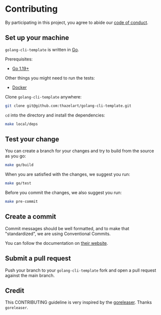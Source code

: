 # Contributing

By participating in this project, you agree to abide our
[code of conduct](https://github.com/thazelart/golang-cli-template/blob/main/.github/CODE_OF_CONDUCT.md).

## Set up your machine

`golang-cli-template` is written in [Go](https://golang.org/).

Prerequisites:

- [Go 1.19+](https://golang.org/doc/install)

Other things you might need to run the tests:

- [Docker](https://www.docker.com/)

Clone `golang-cli-template` anywhere:

```sh
git clone git@github.com:thazelart/golang-cli-template.git
```

`cd` into the directory and install the dependencies:

```sh
make local/deps
```

## Test your change

You can create a branch for your changes and try to build from the source as you go:

```sh
make go/build
```

When you are satisfied with the changes, we suggest you run:

```sh
make go/test
```

Before you commit the changes, we also suggest you run:

```sh
make pre-commit
```

## Create a commit

Commit messages should be well formatted, and to make that "standardized", we
are using Conventional Commits.

You can follow the documentation on
[their website](https://www.conventionalcommits.org).

## Submit a pull request

Push your branch to your `golang-cli-template` fork and open a pull request against the main branch.

## Credit

This CONTRIBUTING guideline is very inspired by the [goreleaser](https://github.com/goreleaser/goreleaser/blob/main/CONTRIBUTING.md). Thanks `goreleaser`.

